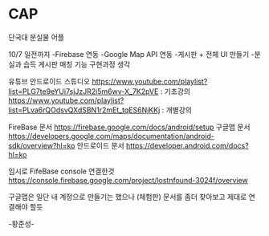 # CAP

단국대 분실물 어플

10/7 일전까지
-Firebase 연동
-Google Map API 연동
-게시판 + 전체 UI 만들기
-분실과 습득 게시판 매칭 기능 구현과정 생각

유튜브 안드로이드 스튜디오
https://www.youtube.com/playlist?list=PLG7te9eYUi7sjJzJR2i5m6wv-X_7K2pVE : 기초강의
https://www.youtube.com/playlist?list=PLva6rQOdsvQXdSBN1r2mEt_tqES6NjKKj : 개별강의

FireBase 문서
https://firebase.google.com/docs/android/setup
구글맵 문서
https://developers.google.com/maps/documentation/android-sdk/overview?hl=ko
안드로이드 문서
https://developer.android.com/docs?hl=ko

임시로 FifeBase console 연결한것
https://console.firebase.google.com/project/lostnfound-3024f/overview

구글맵은 일단 내 계정으로 만들기는 했으나 (체험판)
문서를 좀더 찾아보고 제대로 연결해야 할듯

-황준성-
